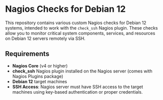# Nagios Checks for Debian 12

This repository contains various custom Nagios checks for Debian 12 systems, intended to work with the `check_ssh` Nagios plugin. These checks allow you to monitor critical system components, services, and resources on Debian 12 servers remotely via SSH.

## Requirements

- **Nagios Core** (v4 or higher)
- **check_ssh** Nagios plugin installed on the Nagios server (comes with Nagios Plugins package)
- **Debian 12** target machines
- **SSH Access**: Nagios server must have SSH access to the target machines using key-based authentication or proper credentials.